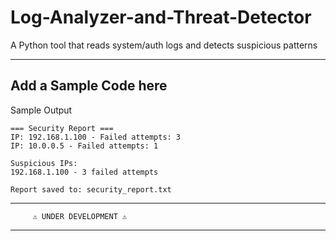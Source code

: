 # Log-Analyzer-and-Threat-Detector

A Python tool that reads system/auth logs and detects suspicious patterns

---

## Add a Sample Code here
Sample Output
```
=== Security Report ===
IP: 192.168.1.100 - Failed attempts: 3
IP: 10.0.0.5 - Failed attempts: 1

Suspicious IPs:
192.168.1.100 - 3 failed attempts

Report saved to: security_report.txt

```

---

```
     ⚠️ UNDER DEVELOPMENT ⚠️
```

---
